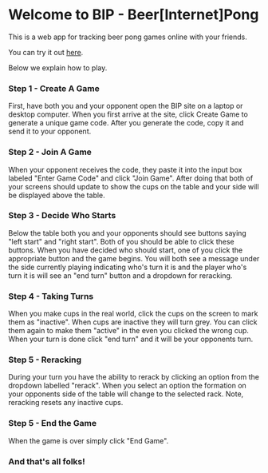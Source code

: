 # Welcome to BIP - Beer[Internet]Pong

This is a web app for tracking beer pong games online with your friends.

You can try it out [here](https://mblumberg93.github.io/bip/).

Below we explain how to play.

### Step 1 - Create A Game

First, have both you and your opponent open the BIP site on a laptop or desktop computer. When you first arrive at the site, click Create Game to generate a unique game code. After you generate the code, copy it and send it to your opponent.

### Step 2 - Join A Game

When your opponent receives the code, they paste it into the input box labeled "Enter Game Code" and click "Join Game". After doing that both of your screens should update to show the cups on the table and your side will be displayed above the table.

### Step 3 - Decide Who Starts

Below the table both you and your opponents should see buttons saying "left start" and "right start". Both of you should be able to click these buttons. When you have decided who should start, one of you click the appropriate button and the game begins. You will both see a message under the side currently playing indicating who's turn it is and the player who's turn it is will see an "end turn" button and a dropdown for reracking.

### Step 4 - Taking Turns

When you make cups in the real world, click the cups on the screen to mark them as "inactive". When cups are inactive they will turn grey. You can click them again to make them "active" in the even you clicked the wrong cup. When your turn is done click "end turn" and it will be your opponents turn.

### Step 5 - Reracking

During your turn you have the ability to rerack by clicking an option from the dropdown labelled "rerack". When you select an option the formation on your opponents side of the table will change to the selected rack. Note, reracking resets any inactive cups.

### Step 5 - End the Game

When the game is over simply click "End Game". 

### And that's all folks!